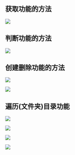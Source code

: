 ## 获取功能的方法

![](https://pic.superbed.cn/item/5e09bc2776085c3289b39d89.jpg)



## 判断功能的方法

![](https://pic.superbed.cn/item/5e09bc5276085c3289b3a44f.jpg)

## 创建删除功能的方法

![](https://pic.superbed.cn/item/5e09bc8976085c3289b3ae14.jpg)

![](https://pic.superbed.cn/item/5e09bca876085c3289b3bc50.jpg)



## 遍历(文件夹)目录功能

![](https://pic.superbed.cn/item/5e09bcbe76085c3289b3c3aa.jpg)



![](https://pic.superbed.cn/item/5e1d17cb2fb38b8c3c6ad978.jpg)

![](https://pic.superbed.cn/item/5e1d17d82fb38b8c3c6adaf5.jpg)

![](https://pic.superbed.cn/item/5e1d17f52fb38b8c3c6add88.jpg)































